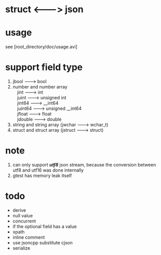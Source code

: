 # struct <---> json

# usage

see [root_directory/doc/usage.avi]

# support field type
1. jbool ---> bool
2. number and number array  
&emsp;jint    ---> int  
&emsp;juint   ---> unsigned int  
&emsp;jint64  ---> __int64  
&emsp;juint64 ---> unsigned __int64  
&emsp;jfloat  ---> float  
&emsp;jdouble ---> double  
3. string and string array (jwchar  ---> wchar_t)
4. struct and struct array (jstruct ---> struct)

# note
1. can only support ***utf8*** json stream, because the conversion between utf8 and utf16 was done internally
2. gtest has memory leak itself

# todo
* derive
* null value
* concurrent
* if the optional field has a value
* xpath
* inline comment
* use jsoncpp substitute cjson
* serialize
